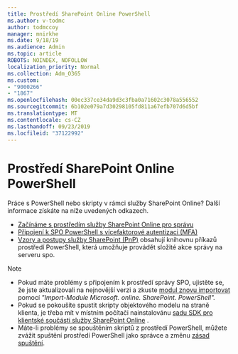 ```yaml
---
title: Prostředí SharePoint Online PowerShell
ms.author: v-todmc
author: todmccoy
manager: mnirkhe
ms.date: 9/18/19
ms.audience: Admin
ms.topic: article
ROBOTS: NOINDEX, NOFOLLOW
localization_priority: Normal
ms.collection: Adm_O365
ms.custom:
- "9000266"
- "1867"
ms.openlocfilehash: 00ec337ce34da9d3c3fba0a71602c3078a556552
ms.sourcegitcommit: 6b102e079a7d30298105fd811a67efb707d6d5bf
ms.translationtype: MT
ms.contentlocale: cs-CZ
ms.lasthandoff: 09/23/2019
ms.locfileid: "37122992"
---
```

# <a name="sharepoint-online-powershell"></a>Prostředí SharePoint Online PowerShell

Práce s PowerShell nebo skripty v rámci služby SharePoint Online? Další informace získáte na níže uvedených odkazech.
- [Začínáme s prostředím služby SharePoint Online pro správu](https://docs.microsoft.com/powershell/sharepoint/sharepoint-online/connect-sharepoint-online?view=sharepoint-ps)
- [Připojení k SPO PowerShell s vícefaktorové autentizaci (MFA)](https://docs.microsoft.com/powershell/sharepoint/sharepoint-online/connect-sharepoint-online?view=sharepoint-ps#to-connect-with-multifactor-authentication-mfa)
- [Vzory a postupy služby SharePoint (PnP)](https://docs.microsoft.com/powershell/sharepoint/sharepoint-pnp/sharepoint-pnp-cmdlets?view=sharepoint-ps) obsahují knihovnu příkazů prostředí PowerShell, která umožňuje provádět složité akce správy na serveru spo.

> [!NOTE]
> - Pokud máte problémy s připojením k prostředí správy SPO, ujistěte se, že jste aktualizovali na nejnovější verzi a zkuste [modul znovu importovat](https://docs.microsoft.com/powershell/developer/module/importing-a-powershell-module) pomocí *"Import-Module Microsoft. online. SharePoint. PowerShell".*
> - Pokud se pokoušíte spustit skripty objektového modelu na straně klienta, je třeba mít v místním počítači nainstalovánu [sadu SDK pro klientské součásti služby SharePoint Online](https://www.microsoft.com/download/details.aspx?id=42038) .
> - Máte-li problémy se spouštěním skriptů z prostředí PowerShell, můžete zvážit spuštění prostředí PowerShell jako správce a změnu [zásad spuštění](https://docs.microsoft.com/powershell/module/microsoft.powershell.core/about/about_execution_policies?view=powershell-6).